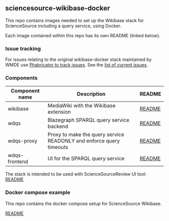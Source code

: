 ## sciencesource-wikibase-docker

This repo contains images needed to set up the Wikibase stack for ScienceSource including a query service, using Docker.

Each image contained within this repo has its own README (linked below).

### Issue tracking

For issues relating to the original wikibase-docker stack maintained by WMDE use [Phabricator to track
issues](https://phabricator.wikimedia.org/maniphest/task/edit/form/1/?projects=wikibase-containers). See the [list of current issues](https://phabricator.wikimedia.org/maniphest/?project=wikibase-containers&statuses=open&group=none&order=newest#R).

### Components

Component name               | Description   | README
------------------------ | ------------- | ----------
wikibase | MediaWiki with the Wikibase extension| [README](https://github.com/ContentMine/sciencesource-wikibase-docker/blob/master/wikibase/README.md)
wdqs | Blazegraph SPARQL query service backend | [README](https://github.com/ContentMine/sciencesource-wikibase-docker/blob/master/wdqs/README.md)
wdqs-proxy | Proxy to make the query service READONLY and enforce query timeouts | [README](https://github.com/ContentMine/sciencesource-wikibase-docker/blob/master/wdqs-proxy/README.md)
wdqs-frontend | UI for the SPARQL query service | [README](https://github.com/ContentMine/sciencesource-wikibase-docker/blob/master/wdqs-frontend/README.md)

The stack is intended to be used with ScienceSourceReview UI tool: [README](https://github.com/ContentMine/ScienceSourceReview/blob/master/README.md)



### Docker compose example

This repo contains the docker compose setup for ScienceSource Wikibase.

[README](https://github.com/wmde/wikibase-docker/blob/master/README-compose.md)

